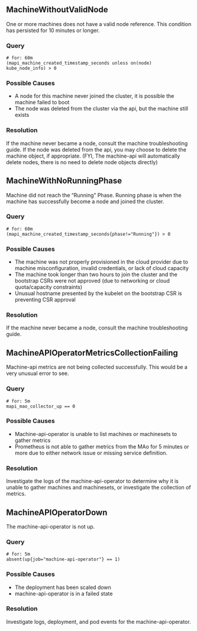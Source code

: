 ## MachineWithoutValidNode
One or more machines does not have a valid node reference.  This condition has
persisted for 10 minutes or longer.

### Query
```
# for: 60m
(mapi_machine_created_timestamp_seconds unless on(node) kube_node_info) > 0
```

### Possible Causes
* A node for this machine never joined the cluster, it is possible the machine failed to boot
* The node was deleted from the cluster via the api, but the machine still exists

### Resolution
If the machine never became a node, consult the machine troubleshooting guide.
If the node was deleted from the api, you may choose to delete the machine object, if appropriate.  (FYI, The machine-api will automatically delete nodes, there is no need to delete node objects directly)

## MachineWithNoRunningPhase
Machine did not reach the “Running” Phase.  Running phase is when the machine has successfully become a node and joined the cluster.

### Query
```
# for: 60m
(mapi_machine_created_timestamp_seconds{phase!="Running"}) > 0
```

### Possible Causes
* The machine was not properly provisioned in the cloud provider due to machine misconfiguration, invalid credentials, or lack of cloud capacity
* The machine took longer than two hours to join the cluster and the bootstrap CSRs were not approved (due to networking or cloud quota/capacity constraints)
* Unusual hostname presented by the kubelet on the bootstrap CSR is preventing CSR approval

### Resolution
If the machine never became a node, consult the machine troubleshooting guide.

## MachineAPIOperatorMetricsCollectionFailing
Machine-api metrics are not being collected successfully.  This would be a very unusual error to see.

### Query
```
# for: 5m
mapi_mao_collector_up == 0
```

### Possible Causes
* Machine-api-operator is unable to list machines or machinesets to gather metrics
* Prometheus is not able to gather metrics from the MAo for 5 minutes or more
due to either network issue or missing service definition.

### Resolution
Investigate the logs of the machine-api-operator to determine why it is unable to gather machines and machinesets, or investigate the collection of metrics.

## MachineAPIOperatorDown
The machine-api-operator is not up.

### Query
```
# for: 5m
absent(up{job="machine-api-operator"} == 1)
```

### Possible Causes
* The deployment has been scaled down
* machine-api-operator is in a failed state

### Resolution
Investigate logs, deployment, and pod events for the machine-api-operator.
